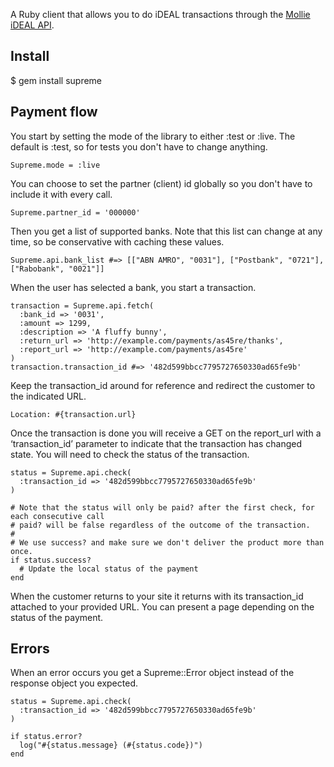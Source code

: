 A Ruby client that allows you to do iDEAL transactions through the [Mollie iDEAL API](http://www.mollie.nl/betaaldiensten/ideal).

## Install

$ gem install supreme

## Payment flow

You start by setting the mode of the library to either :test or :live. The default is :test, so
for tests you don't have to change anything.
  
    Supreme.mode = :live

You can choose to set the partner (client) id globally so you don't have to include it with every
call.

    Supreme.partner_id = '000000'

Then you get a list of supported banks. Note that this list can change at any time, so be conservative
with caching these values.

    Supreme.api.bank_list #=> [["ABN AMRO", "0031"], ["Postbank", "0721"], ["Rabobank", "0021"]]

When the user has selected a bank, you start a transaction.

    transaction = Supreme.api.fetch(
      :bank_id => '0031',
      :amount => 1299,
      :description => 'A fluffy bunny',
      :return_url => 'http://example.com/payments/as45re/thanks',
      :report_url => 'http://example.com/payments/as45re'
    )
    transaction.transaction_id #=> '482d599bbcc7795727650330ad65fe9b'

Keep the transaction_id around for reference and redirect the customer to the indicated URL.

    Location: #{transaction.url}

Once the transaction is done you will receive a GET on the report_url with a ‘transaction_id’ parameter
to indicate that the transaction has changed state. You will need to check the status of the transaction.
  
    status = Supreme.api.check(
      :transaction_id => '482d599bbcc7795727650330ad65fe9b'
    )
  
    # Note that the status will only be paid? after the first check, for each consecutive call
    # paid? will be false regardless of the outcome of the transaction.
    #
    # We use success? and make sure we don't deliver the product more than once.
    if status.success?
      # Update the local status of the payment
    end

When the customer returns to your site it returns with its transaction_id attached to your provided URL.
You can present a page depending on the status of the payment.

## Errors

When an error occurs you get a Supreme::Error object instead of the response object you expected.

    status = Supreme.api.check(
      :transaction_id => '482d599bbcc7795727650330ad65fe9b'
    )
    
    if status.error?
      log("#{status.message} (#{status.code})")
    end